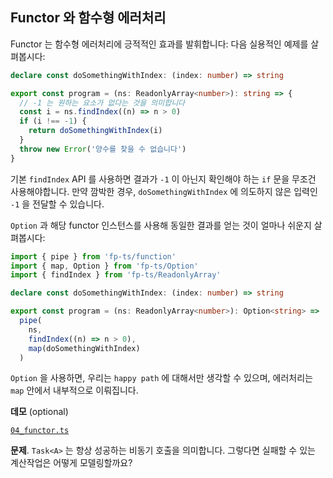 ## Functor 와 함수형 에러처리

Functor 는 함수형 에러처리에 긍적적인 효과를 발휘합니다: 다음 실용적인 예제를 살펴봅시다:

```typescript
declare const doSomethingWithIndex: (index: number) => string

export const program = (ns: ReadonlyArray<number>): string => {
  // -1 는 원하는 요소가 없다는 것을 의미합니다
  const i = ns.findIndex((n) => n > 0)
  if (i !== -1) {
    return doSomethingWithIndex(i)
  }
  throw new Error('양수를 찾을 수 없습니다')
}
```

기본 `findIndex` API 를 사용하면 결과가 `-1` 이 아닌지 확인해야 하는 `if` 문을 무조건 사용해야합니다. 만약 깜박한 경우, `doSomethingWithIndex` 에 의도하지 않은 입력인 `-1` 을 전달할 수 있습니다.

`Option` 과 해당 functor 인스턴스를 사용해 동일한 결과를 얻는 것이 얼마나 쉬운지 살펴봅시다:

```typescript
import { pipe } from 'fp-ts/function'
import { map, Option } from 'fp-ts/Option'
import { findIndex } from 'fp-ts/ReadonlyArray'

declare const doSomethingWithIndex: (index: number) => string

export const program = (ns: ReadonlyArray<number>): Option<string> =>
  pipe(
    ns,
    findIndex((n) => n > 0),
    map(doSomethingWithIndex)
  )
```

`Option` 을 사용하면, 우리는 `happy path` 에 대해서만 생각할 수 있으며, 에러처리는 `map` 안에서 내부적으로 이뤄집니다.

**데모** (optional)

[`04_functor.ts`](../04_functor.ts)

**문제**. `Task<A>` 는 항상 성공하는 비동기 호출을 의미합니다. 그렇다면 실패할 수 있는 계산작업은 어떻게 모델링할까요?
